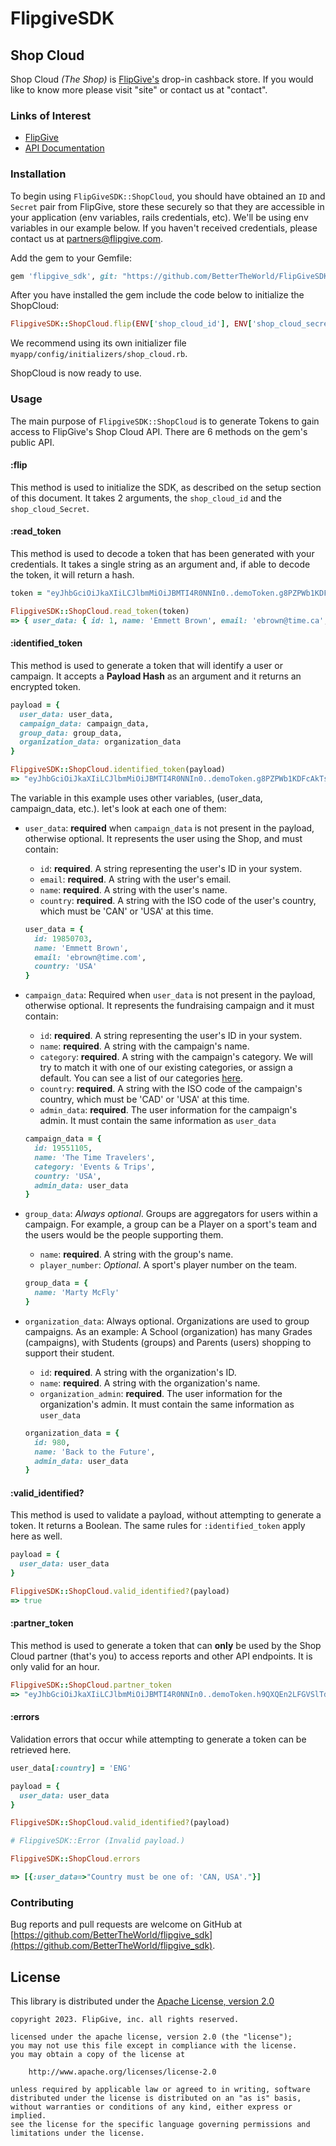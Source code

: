 # FlipgiveSDK

## Shop Cloud

Shop Cloud _(The Shop)_ is [FlipGive's](https://www.flipgive.com) drop-in cashback store. If you would like to know more please visit "site" or contact us at "contact".

### Links of Interest

- [FlipGive](https://www.flipgive.com)
- [API Documentation](https://docs.flipgive.com)

### Installation

To begin using `FlipGiveSDK::ShopCloud`, you should have obtained an `ID` and `Secret` pair from FlipGive, store these securely so that they are accessible in your application (env variables, rails credentials, etc). We'll be using env variables in our example below. If you haven't received credentials, please contact us at partners@flipgive.com.

Add the gem to your Gemfile:

```ruby
gem 'flipgive_sdk', git: "https://github.com/BetterTheWorld/FlipGiveSDK_Ruby.git"
```

After you have installed the gem include the code below to initialize the ShopCloud:

```ruby
FlipgiveSDK::ShopCloud.flip(ENV['shop_cloud_id'], ENV['shop_cloud_secret'])
```
We recommend using its own initializer file `myapp/config/initializers/shop_cloud.rb`.

ShopCloud is now ready to use.

### Usage

The main purpose of `FlipgiveSDK::ShopCloud` is to generate Tokens to gain access to FlipGive's Shop Cloud API. There are 6 methods on the gem's public API.

#### :flip
This method is used to initialize the SDK, as described on the setup section of this document. It takes 2 arguments, the `shop_cloud_id` and the `shop_cloud_Secret`.

#### :read_token
This method is used to decode a token that has been generated with your credentials. It takes a single string as an argument and, if able to decode the token, it will return a hash.

```ruby
token = "eyJhbGciOiJkaXIiLCJlbmMiOiJBMTI4R0NNIn0..demoToken.g8PZPWb1KDFcAkTsufZq0w@A2DE537C"

FlipgiveSDK::ShopCloud.read_token(token)
=> { user_data: { id: 1, name: 'Emmett Brown', email: 'ebrown@time.ca', country: 'USA' } }
```

#### :identified_token
This method is used to generate a token that will identify a user or campaign. It accepts a **Payload Hash** as an argument and it returns an encrypted token. 

```ruby
payload = {
  user_data: user_data,
  campaign_data: campaign_data,
  group_data: group_data,
  organization_data: organization_data
}

FlipgiveSDK::ShopCloud.identified_token(payload)
=> "eyJhbGciOiJkaXIiLCJlbmMiOiJBMTI4R0NNIn0..demoToken.g8PZPWb1KDFcAkTsufZq0w@A2DE537C"
```

The variable in this example uses other variables, (user_data, campaign_data, etc.). let's look at each one of them:

- `user_data`: **required** when `campaign_data` is not present in the payload, otherwise optional. It represents the user using the Shop, and must contain:
  - `id`: **required**. A string representing the user's ID in your system.
  - `email`: **required**. A string with the user's email.
  - `name`: **required**. A string with the user's name.
  - `country`: **required**. A string with the ISO code of the user's country, which must be 'CAN' or 'USA' at this time.

  ```ruby
  user_data = {
    id: 19850703,
    name: 'Emmett Brown',
    email: 'ebrown@time.com',
    country: 'USA'
  }
  ```

- `campaign_data`: Required when `user_data` is not present in the payload, otherwise optional. It represents the fundraising campaign and it must contain:
  - `id`: **required**. A string representing the user's ID in your system.
  - `name`: **required**. A string with the campaign's name.
  - `category`: **required**. A string with the campaign's category. We will try to match it with one of our existing categories, or assign a default. You can see a list of our categories [here](https://github.com/BetterTheWorld/FlipGiveSDK_Ruby/blob/main/categories.txt).
  - `country`: **required**. A string with the ISO code of the campaign's country, which must be 'CAD' or 'USA' at this time.
  - `admin_data`: **required**. The user information for the campaign's admin. It must contain the same information as `user_data`

  ```ruby
  campaign_data = {
    id: 19551105,
    name: 'The Time Travelers',
    category: 'Events & Trips',
    country: 'USA',
    admin_data: user_data
  }
  ```

- `group_data`: *Always optional*. Groups are aggregators for users within a campaign. For example, a group can be a Player on a sport's team and the users would be the people supporting them.
  - `name`: **required**. A string with the group's name.
  - `player_number`: *Optional*. A sport's player number on the team.

  ```ruby
  group_data = { 
    name: 'Marty McFly' 
  }
  ```

- `organization_data`: Always optional. Organizations are used to group campaigns. As an example: A School (organization) has many Grades (campaigns), with Students (groups) and Parents (users) shopping to support their student.
  - `id`: **required**. A string with the organization's ID.
  - `name`: **required**. A string with the organization's name.
  - `organization_admin`: **required**. The user information for the organization's admin. It must contain the same information as `user_data`

  ```ruby
  organization_data = {
    id: 980,
    name: 'Back to the Future',
    admin_data: user_data
  }
  ```

#### :valid_identified?
This method is used to validate a payload, without attempting to generate a token. It returns a Boolean. The same rules for `:identified_token` apply here as well.

```ruby
payload = { 
  user_data: user_data 
}

FlipgiveSDK::ShopCloud.valid_identified?(payload)
=> true
```

#### :partner_token
This method is used to generate a token that can **only** be used by the Shop Cloud partner (that's you) to access reports and other API endpoints. It is only valid for an hour. 

```ruby
FlipgiveSDK::ShopCloud.partner_token
=> "eyJhbGciOiJkaXIiLCJlbmMiOiJBMTI4R0NNIn0..demoToken.h9QXQEn2LFGVSlTdiGXW1e@A2DE537C"
```

#### :errors
Validation errors that occur while attempting to generate a token can be retrieved here.

```ruby
user_data[:country] = 'ENG'

payload = { 
  user_data: user_data 
}

FlipgiveSDK::ShopCloud.valid_identified?(payload)

# FlipgiveSDK::Error (Invalid payload.)

FlipgiveSDK::ShopCloud.errors

=> [{:user_data=>"Country must be one of: 'CAN, USA'."}]
```

### Contributing

Bug reports and pull requests are welcome on GitHub at [https://github.com/BetterTheWorld/flipgive_sdk](https://github.com/BetterTheWorld/flipgive_sdk).

## License

This library is distributed under the
[Apache License, version 2.0](http://www.apache.org/licenses/LICENSE-2.0.html)

```no-highlight
copyright 2023. FlipGive, inc. all rights reserved.

licensed under the apache license, version 2.0 (the "license");
you may not use this file except in compliance with the license.
you may obtain a copy of the license at

    http://www.apache.org/licenses/license-2.0

unless required by applicable law or agreed to in writing, software
distributed under the license is distributed on an "as is" basis,
without warranties or conditions of any kind, either express or implied.
see the license for the specific language governing permissions and
limitations under the license.
